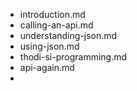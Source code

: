 - introduction.md
- calling-an-api.md
- understanding-json.md
- using-json.md
- thodi-si-programming.md
- api-again.md
- 